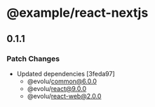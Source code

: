 # @example/react-nextjs

## 0.1.1

### Patch Changes

- Updated dependencies [3feda97]
  - @evolu/common@6.0.0
  - @evolu/react@9.0.0
  - @evolu/react-web@2.0.0
